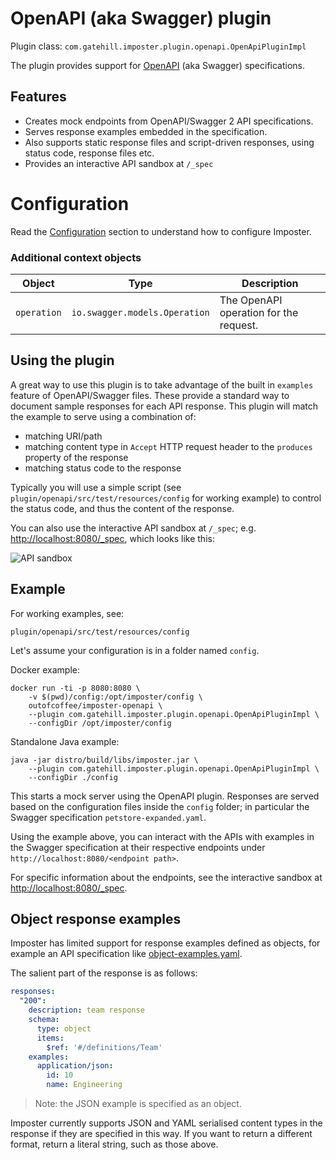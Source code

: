 # OpenAPI (aka Swagger) plugin

Plugin class: `com.gatehill.imposter.plugin.openapi.OpenApiPluginImpl`

The plugin provides support for [OpenAPI](https://github.com/OAI/OpenAPI-Specification) (aka Swagger) specifications.

## Features

* Creates mock endpoints from OpenAPI/Swagger 2 API specifications.
* Serves response examples embedded in the specification.
* Also supports static response files and script-driven responses, using status code, response files etc.
* Provides an interactive API sandbox at `/_spec`

# Configuration

Read the [Configuration](configuration.md) section to understand how to configure Imposter.

### Additional context objects

| Object | Type | Description
| --- | --- | ---
| `operation` | `io.swagger.models.Operation` | The OpenAPI operation for the request.

## Using the plugin

A great way to use this plugin is to take advantage of the built in `examples` feature of OpenAPI/Swagger files. These provide a standard way to document sample responses for each API response. This plugin will match the example to serve using a combination of:

* matching URI/path
* matching content type in `Accept` HTTP request header to the `produces` property of the response
* matching status code to the response

Typically you will use a simple script (see `plugin/openapi/src/test/resources/config` for working example) to control the status code, and thus the content of the response.

You can also use the interactive API sandbox at `/_spec`; e.g. [http://localhost:8080/_spec](http://localhost:8080/_spec), which looks like this:

![API sandbox](images/api-sandbox.png)

## Example

For working examples, see:

    plugin/openapi/src/test/resources/config

Let's assume your configuration is in a folder named `config`.

Docker example:

    docker run -ti -p 8080:8080 \
        -v $(pwd)/config:/opt/imposter/config \
        outofcoffee/imposter-openapi \
        --plugin com.gatehill.imposter.plugin.openapi.OpenApiPluginImpl \
        --configDir /opt/imposter/config

Standalone Java example:

    java -jar distro/build/libs/imposter.jar \
        --plugin com.gatehill.imposter.plugin.openapi.OpenApiPluginImpl \
        --configDir ./config

This starts a mock server using the OpenAPI plugin. Responses are served based on the configuration files inside the `config` folder; in particular the Swagger specification `petstore-expanded.yaml`.

Using the example above, you can interact with the APIs with examples in the Swagger specification at their respective endpoints under `http://localhost:8080/<endpoint path>`.

For specific information about the endpoints, see the interactive sandbox at [http://localhost:8080/_spec](http://localhost:8080/_spec).

## Object response examples

Imposter has limited support for response examples defined as objects, for example an API specification like [object-examples.yaml](../plugin/openapi/src/test/resources/config/object-examples.yaml).

The salient part of the response is as follows:

```yaml
responses:
  "200":
    description: team response
    schema:
      type: object
      items:
        $ref: '#/definitions/Team'
    examples:
      application/json:
        id: 10
        name: Engineering
```

> Note: the JSON example is specified as an object.

Imposter currently supports JSON and YAML serialised content types in the response if they are specified in this way. If you want to return a different format, return a literal string, such as those above.

